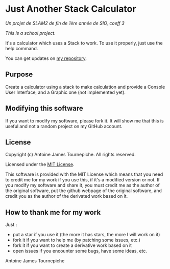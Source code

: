 # Just Another Stack Calculator
*Un projet de SLAM2 de fin de 1ère année de SIO, coeff 3*

*This is a school project.*

It's a calculator which uses a Stack to work. To use it properly, just use the help command.

You can get updates on [my repository](https://github.com/AntoineJT/jasc/).

## Purpose

Create a calculator using a stack to make calculation and provide a Console User Interface, and a Graphic one (not implemented yet).

## Modifying this software

If you want to modify my software, please fork it. It will show me that this is useful and not a random project on my GitHub account.

## License

Copyright (c) Antoine James Tournepiche. All rights reserved.

Licensed under the [MIT License](https://github.com/AntoineJT/jasc/blob/master/LICENSE).

This software is provided with the MIT License which means that you need to credit me for my work if you use this, if it's a modified version or not.
If you modify my software and share it, you must credit me as the author of the original software, put the github webpage of the original software, and credit you as the author of the derivated work based on it.

## How to thank me for my work

Just :
- put a star if you use it (the more it has stars, the more I will work on it)
- fork it if you want to help me (by patching some issues, etc.)
- fork it if you want to create a derivative work based on it
- open issues if you encounter some bugs, have some ideas, etc.

Antoine James Tournepiche
